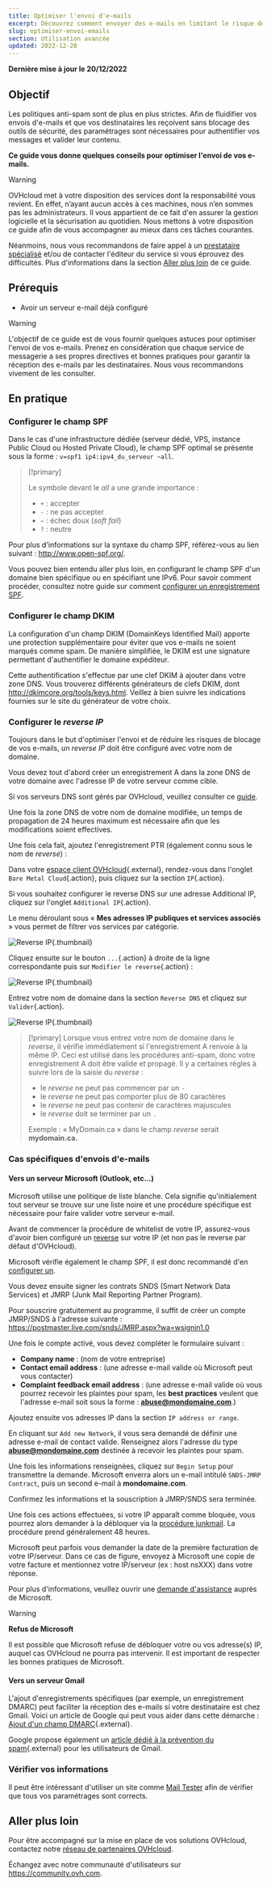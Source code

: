 ```yaml
---
title: Optimiser l'envoi d'e-mails
excerpt: Découvrez comment envoyer des e-mails en limitant le risque de spam
slug: optimiser-envoi-emails
section: Utilisation avancée
updated: 2022-12-20
---
```


**Dernière mise à jour le 20/12/2022**

## Objectif

Les politiques anti-spam sont de plus en plus strictes. Afin de fluidifier vos envois d'e-mails et que vos destinataires les reçoivent sans blocage des outils de sécurité, des paramétrages sont nécessaires pour authentifier vos messages et valider leur contenu.

**Ce guide vous donne quelques conseils pour optimiser l'envoi de vos e-mails.**

> [!warning]
>
> OVHcloud met à votre disposition des services dont la responsabilité vous revient. En effet, n’ayant aucun accès à ces machines, nous n’en sommes pas les administrateurs. Il vous appartient de ce fait d'en assurer la gestion logicielle et la sécurisation au quotidien. Nous mettons à votre disposition ce guide afin de vous accompagner au mieux dans ces tâches courantes.
>
> Néanmoins, nous vous recommandons de faire appel à un [prestataire spécialisé](https://partner.ovhcloud.com/fr/) et/ou de contacter l'éditeur du service si vous éprouvez des difficultés. Plus d'informations dans la section [Aller plus loin](#aller-plus-loin) de ce guide.
>

## Prérequis

- Avoir un serveur e-mail déjà configuré

> [!warning]
>
> L'objectif de ce guide est de vous fournir quelques astuces pour optimiser l'envoi de vos e-mails. Prenez en considération que chaque service de messagerie a ses propres directives et bonnes pratiques pour garantir la réception des e-mails par les destinataires. Nous vous recommandons vivement de les consulter.
>


## En pratique

### Configurer le champ SPF <a name="spfrecord"></a>

Dans le cas d'une infrastructure dédiée (serveur dédié, VPS, instance Public Cloud ou Hosted Private Cloud), le champ SPF optimal se présente sous la forme :  `v=spf1 ip4:ipv4_du_serveur ~all`.

> [!primary]
>
> Le symbole devant le *all* a une grande importance :
>
> - `+` : accepter
> - `-` : ne pas accepter
> - `~` : échec doux (*soft fail*)
> - `?` : neutre
>

Pour plus d'informations sur la syntaxe du champ SPF, référez-vous au lien suivant : <http://www.open-spf.org/>.

Vous pouvez bien entendu aller plus loin, en configurant le champ SPF d'un domaine bien spécifique ou en spécifiant une IPv6. Pour savoir comment procéder, consultez notre guide sur comment [configurer un enregistrement SPF](https://docs.ovh.com/fr/domains/le-champ-spf/).

### Configurer le champ DKIM

La configuration d'un champ DKIM (DomainKeys Identified Mail) apporte une protection supplémentaire pour éviter que vos e-mails ne soient marqués comme spam. De manière simplifiée, le DKIM est une signature permettant d'authentifier le domaine expéditeur.

Cette authentification s'effectue par une clef DKIM à ajouter dans votre zone DNS. Vous trouverez différents générateurs de clefs DKIM, dont <http://dkimcore.org/tools/keys.html>. Veillez à bien suivre les indications fournies sur le site du générateur de votre choix.

### Configurer le *reverse IP* <a name="reverseip"></a>

Toujours dans le but d'optimiser l'envoi et de réduire les risques de blocage de vos e-mails, un *reverse IP* doit être configuré avec votre nom de domaine.

Vous devez tout d'abord créer un enregistrement A dans la zone DNS de votre domaine avec l'adresse IP de votre serveur comme cible.

Si vos serveurs DNS sont gérés par OVHcloud, veuillez consulter ce [guide](https://docs.ovh.com/fr/domains/editer-ma-zone-dns/#acceder-a-la-gestion-dune-zone-dns-ovhcloud).

Une fois la zone DNS de votre nom de domaine modifiée, un temps de propagation de 24 heures maximum est nécessaire afin que les modifications soient effectives.

Une fois cela fait, ajoutez l'enregistrement PTR (également connu sous le nom de *reverse*) :

Dans votre [espace client OVHcloud](https://www.ovh.com/auth/?action=gotomanager&from=https://www.ovh.com/fr/&ovhSubsidiary=fr){.external}, rendez-vous dans l'onglet `Bare Metal Cloud`{.action}, puis cliquez sur la section `IP`{.action}. 

Si vous souhaitez configurer le reverse DNS sur une adresse Additional IP, cliquez sur l'onglet `Additional IP`{.action}.

Le menu déroulant sous « **Mes adresses IP publiques et services associés** » vous permet de filtrer vos services par catégorie.

![Reverse IP](images/selectservice2022.png){.thumbnail}

Cliquez ensuite sur le bouton `...`{.action} à droite de la ligne correspondante puis sur `Modifier le reverse`{.action} :

![Reverse IP](images/addreverse2022.png){.thumbnail}

Entrez votre nom de domaine dans la section `Reverse DNS` et cliquez sur `Valider`{.action}.

![Reverse IP](images/enterreverse.png){.thumbnail}

> [!primary]
> Lorsque vous entrez votre nom de domaine dans le *reverse*, il vérifie immédiatement si l'enregistrement A renvoie à la même IP. Ceci est utilisé dans les procédures anti-spam, donc votre enregistrement A doit être valide et propagé. Il y a certaines règles à suivre lors de la saisie du *reverse* :
>
>  - le *reverse* ne peut pas commencer par un `-`
>  - le *reverse* ne peut pas comporter plus de 80 caractères
>  - le *reverse* ne peut pas contenir de caractères majuscules
>  - le *reverse* doit se terminer par un `.`
>
> Exemple : « MyDomain.ca » dans le champ *reverse* serait **mydomain.ca.**
>

### Cas spécifiques d'envois d'e-mails

#### Vers un serveur Microsoft (Outlook, etc...)
 
Microsoft utilise une politique de liste blanche. Cela signifie qu'initialement tout serveur se trouve sur une liste noire et une procédure spécifique est nécessaire pour faire valider votre serveur e-mail.

Avant de commencer la procédure de whitelist de votre IP, assurez-vous d'avoir bien configuré un [reverse](#reverseip) sur votre IP (et non pas le reverse par défaut d'OVHcloud).

Microsoft vérifie également le champ SPF, il est donc recommandé d'en [configurer un](#spfrecord).

Vous devez ensuite signer les contrats SNDS (Smart Network Data Services) et JMRP (Junk Mail Reporting Partner Program).

Pour souscrire gratuitement au programme, il suffit de créer un compte JMRP/SNDS à l'adresse suivante :
<https://postmaster.live.com/snds/JMRP.aspx?wa=wsignin1.0>

Une fois le compte activé, vous devez compléter le formulaire suivant :

- **Company name** : (nom de votre entreprise)
- **Contact email address** : (une adresse e-mail valide où Microsoft peut vous contacter)
- **Complaint feedback email address** : (une adresse e-mail valide où vous pourrez recevoir les plaintes pour spam, les **best practices** veulent que l'adresse e-mail soit sous la forme : **abuse@mondomaine.com**.)

Ajoutez ensuite vos adresses IP dans la section `IP address or range`.

En cliquant sur `Add new Network`, il vous sera demandé de définir une adresse e-mail de contact valide. Renseignez alors l'adresse du type **abuse@mondomaine.com** destinée à recevoir les plaintes pour spam.

Une fois les informations renseignées, cliquez sur `Begin Setup` pour transmettre la demande. Microsoft enverra alors un e-mail intitulé `SNDS-JMRP Contract`, puis un second e-mail à **mondomaine.com**.

Confirmez les informations et la souscription à JMRP/SNDS sera terminée.

Une fois ces actions effectuées, si votre IP apparaît comme bloquée, vous pourrez alors demander à la débloquer via la [procédure junkmail](https://support.microsoft.com/en-us/getsupport?oaspworkflow=start_1.0.0.0&wfname=capsub&productkey=edfsmsbl3&locale=en-us&ccsid=635857671692853062). La procédure prend généralement 48 heures.

Microsoft peut parfois vous demander la date de la première facturation de votre IP/serveur. Dans ce cas de figure, envoyez à Microsoft une copie de votre facture et mentionnez votre IP/serveur (ex : host nsXXX) dans votre réponse.

Pour plus d'informations, veuillez ouvrir une [demande d'assistance](https://support.microsoft.com/en-us/getsupport?oaspworkflow=start_1.0.0.0&wfname=capsub&productkey=edfsmsbl3&ccsid=6364926882037750656) auprès de Microsoft.

> [!warning]
>
> **Refus de Microsoft**
>
> Il est possible que Microsoft refuse de débloquer votre ou vos adresse(s) IP, auquel cas OVHcloud ne pourra pas intervenir. Il est important de respecter les bonnes pratiques de Microsoft.
>

#### Vers un serveur Gmail

L'ajout d'enregistrements spécifiques (par exemple, un enregistrement DMARC) peut faciliter la réception des e-mails si votre destinataire est chez Gmail. Voici un article de Google qui peut vous aider dans cette démarche : [Ajout d'un champ DMARC](https://support.google.com/a/answer/2466563?hl=fr){.external}.

Google propose également un [article dédié à la prévention du spam](https://support.google.com/mail/answer/81126?hl=en){.external} pour les utilisateurs de Gmail.

### Vérifier vos informations

Il peut être intéressant d'utiliser un site comme [Mail Tester](http://www.mail-tester.com/) afin de vérifier que tous vos paramétrages sont corrects.

## Aller plus loin

Pour être accompagné sur la mise en place de vos solutions OVHcloud, contactez notre [réseau de partenaires OVHcloud](https://partner.ovhcloud.com/fr/directory/).

Échangez avec notre communauté d'utilisateurs sur <https://community.ovh.com>.
